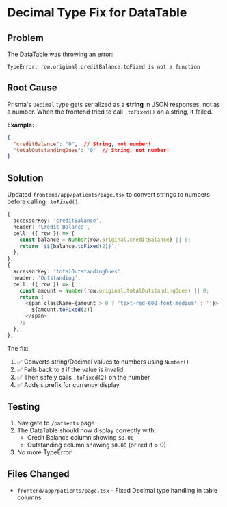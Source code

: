 # Decimal Type Fix for DataTable

## Problem
The DataTable was throwing an error:
```
TypeError: row.original.creditBalance.toFixed is not a function
```

## Root Cause
Prisma's `Decimal` type gets serialized as a **string** in JSON responses, not as a number. When the frontend tried to call `.toFixed()` on a string, it failed.

**Example:**
```json
{
  "creditBalance": "0",  // String, not number!
  "totalOutstandingDues": "0"  // String, not number!
}
```

## Solution
Updated `frontend/app/patients/page.tsx` to convert strings to numbers before calling `.toFixed()`:

```typescript
{
  accessorKey: 'creditBalance',
  header: 'Credit Balance',
  cell: ({ row }) => {
    const balance = Number(row.original.creditBalance) || 0;
    return `$${balance.toFixed(2)}`;
  },
},
{
  accessorKey: 'totalOutstandingDues',
  header: 'Outstanding',
  cell: ({ row }) => {
    const amount = Number(row.original.totalOutstandingDues) || 0;
    return (
      <span className={amount > 0 ? 'text-red-600 font-medium' : ''}>
        ${amount.toFixed(2)}
      </span>
    );
  },
},
```

The fix:
1. ✅ Converts string/Decimal values to numbers using `Number()`
2. ✅ Falls back to `0` if the value is invalid
3. ✅ Then safely calls `.toFixed(2)` on the number
4. ✅ Adds `$` prefix for currency display

## Testing
1. Navigate to `/patients` page
2. The DataTable should now display correctly with:
   - Credit Balance column showing `$0.00`
   - Outstanding column showing `$0.00` (or red if > 0)
3. No more TypeError!

## Files Changed
- `frontend/app/patients/page.tsx` - Fixed Decimal type handling in table columns
